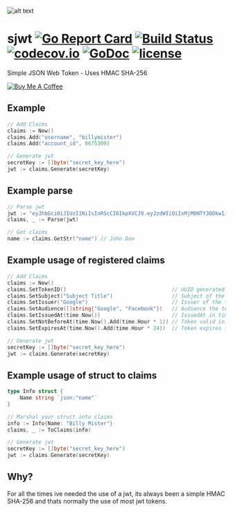 ![alt text](https://raw.githubusercontent.com/brianvoe/sjwt/master/logo.png)

# sjwt [![Go Report Card](https://goreportcard.com/badge/github.com/brianvoe/sjwt)](https://goreportcard.com/report/github.com/brianvoe/sjwt) [![Build Status](https://travis-ci.org/brianvoe/sjwt.svg?branch=master)](https://travis-ci.org/brianvoe/sjwt) [![codecov.io](https://codecov.io/github/brianvoe/sjwt/branch/master/graph/badge.svg)](https://codecov.io/github/brianvoe/sjwt) [![GoDoc](https://godoc.org/github.com/brianvoe/sjwt?status.svg)](https://godoc.org/github.com/brianvoe/sjwt) [![license](http://img.shields.io/badge/license-MIT-green.svg?style=flat)](https://raw.githubusercontent.com/brianvoe/sjwt/master/LICENSE)
Simple JSON Web Token - Uses HMAC SHA-256

<a href="https://www.buymeacoffee.com/brianvoe" target="_blank"><img src="https://www.buymeacoffee.com/assets/img/custom_images/orange_img.png" alt="Buy Me A Coffee" style="height: auto !important;width: auto !important;" ></a>

## Example
```go
// Add Claims
claims := New()
claims.Add("username", "billymister")
claims.Add("account_id", 8675309)

// Generate jwt
secretKey := []byte("secret_key_here")
jwt := claims.Generate(secretKey)
```

## Example parse
```go
// Parse jwt
jwt := "eyJhbGciOiJIUzI1NiIsInR5cCI6IkpXVCJ9.eyJzdWIiOiIxMjM0NTY3ODkwIiwibmFtZSI6IkpvaG4gRG9lIiwiaWF0IjoxNTE2MjM5MDIyfQ.SflKxwRJSMeKKF2QT4fwpMeJf36POk6yJV_adQssw5c"
claims, _ := Parse(jwt)

// Get claims
name := claims.GetStr("name") // John Doe
```

## Example usage of registered claims
```go
// Add Claims
claims := New()
claims.SetTokenID()                                  // UUID generated
claims.SetSubject("Subject Title")                   // Subject of the token
claims.SetIssuer("Google")                           // Issuer of the token
claims.SetAudience([]string{"Google", "Facebook"})   // Audience the toke is for
claims.SetIssuedAt(time.Now())                       // IssuedAt in time, value is set in unix
claims.SetNotBeforeAt(time.Now().Add(time.Hour * 1)) // Token valid in 1 hour
claims.SetExpiresAt(time.Now().Add(time.Hour * 24))  // Token expires in 24 hours

// Generate jwt
secretKey := []byte("secret_key_here")
jwt := claims.Generate(secretKey)
```

## Example usage of struct to claims
```go
type Info struct {
    Name string `json:"name"`
}

// Marshal your struct into claims
info := Info{Name: "Billy Mister"}
claims, _ := ToClaims(info)

// Generate jwt
secretKey := []byte("secret_key_here")
jwt := claims.Generate(secretKey)
```

## Why?
For all the times ive needed the use of a jwt, its always been a simple HMAC SHA-256 and thats normally the use of most jwt tokens.
